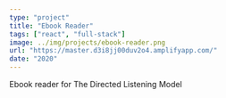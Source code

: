 ```yaml
---
type: "project"
title: "Ebook Reader"
tags: ["react", "full-stack"]
image: ../img/projects/ebook-reader.png
url: "https://master.d3i8jj00duv2o4.amplifyapp.com/"
date: "2020"
---
```


Ebook reader for The Directed Listening Model